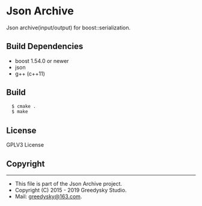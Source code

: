 Json Archive
===========
Json archive(input/output) for boost::serialization.

## Build Dependencies
* boost 1.54.0 or newer
* json
* g++ (c++11)

## Build
```bash
  $ cmake .
  $ make
```

## License
GPLV3 License

## Copyright
-------
 * This file is part of the Json Archive project.
 * Copyright (C) 2015 - 2019 Greedysky Studio.
 * Mail: greedysky@163.com.
